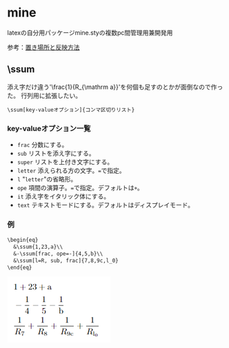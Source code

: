 # mine
latexの自分用パッケージmine.styの複数pc間管理用兼開発用

参考：[置き場所と反映方法](https://log.mkuriki.com/latex_style_file_settings/)

## \ssum
添え字だけ違う'\frac{1}{R_{\mathrm a}}'を何個も足すのとかが面倒なので作った。
行列用に拡張したい。

`\ssum[key-valueオプション]{コンマ区切りリスト}`

### key-valueオプション一覧
- `frac` 分数にする。
- `sub` リストを添え字にする。
- `super` リストを上付き文字にする。
- `letter` 添えられる方の文字。`=`で指定。
- `l` "`letter`"の省略形。
- `ope` 項間の演算子。`=`で指定。デフォルトは`+`。
- `it` 添え字をイタリック体にする。
- `text` テキストモードにする。デフォルトはディスプレイモード。

### 例

```
\begin{eq}
  &\ssum{1,23,a}\\
  &-\ssum[frac, ope=-]{4,5,b}\\
  &\ssum[l=R, sub, frac]{7,8,9c,l_0}
\end{eq}
```
![](img4readme/ssum_example.png)